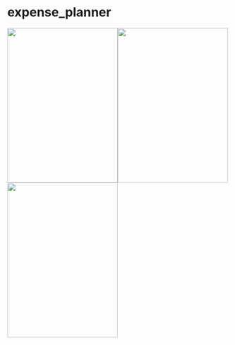 # expense_planner

<img src="https://user-images.githubusercontent.com/83088291/146670200-be063ddd-291a-4208-b65a-01b004236208.jpeg"  width="250" height="350"><img src="https://user-images.githubusercontent.com/83088291/146670206-e30705fa-80e2-4912-87d5-92e2ebff3a19.jpeg"  width="250" height="350"><img src="https://user-images.githubusercontent.com/83088291/146670207-a51320ec-d71e-4dfd-8a5b-4d32d6e18bbb.jpeg"  width="250" height="350">
